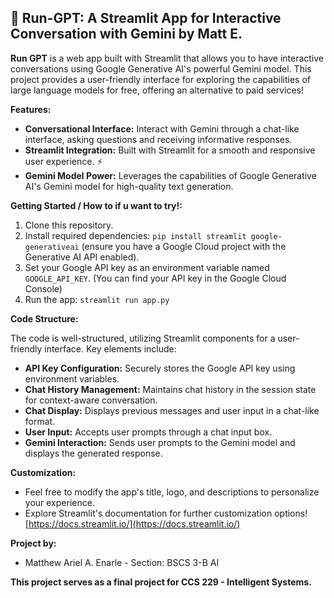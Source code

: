 ## 🏃 Run-GPT: A Streamlit App for Interactive Conversation with Gemini by Matt E.

**Run GPT** is a web app built with Streamlit that allows you to have interactive conversations using Google Generative AI's powerful Gemini model.  This project provides a user-friendly interface for exploring the capabilities of large language models for free, offering an alternative to paid services!  

**Features:**

* **Conversational Interface:** Interact with Gemini through a chat-like interface, asking questions and receiving informative responses.
* **Streamlit Integration:** Built with Streamlit for a smooth and responsive user experience. ⚡
* **Gemini Model Power:** Leverages the capabilities of Google Generative AI's Gemini model for high-quality text generation.

**Getting Started / How to if u want to try!:**

1. Clone this repository.
2. Install required dependencies: `pip install streamlit google-generativeai` (ensure you have a Google Cloud project with the Generative AI API enabled).
3. Set your Google API key as an environment variable named `GOOGLE_API_KEY`. (You can find your API key in the Google Cloud Console)
4. Run the app: `streamlit run app.py`

**Code Structure:**

The code is well-structured, utilizing Streamlit components for a user-friendly interface. Key elements include:

* **API Key Configuration:** Securely stores the Google API key using environment variables. 
* **Chat History Management:** Maintains chat history in the session state for context-aware conversation.
* **Chat Display:** Displays previous messages and user input in a chat-like format.
* **User Input:** Accepts user prompts through a chat input box.
* **Gemini Interaction:** Sends user prompts to the Gemini model and displays the generated response.

**Customization:**

* Feel free to modify the app's title, logo, and descriptions to personalize your experience.
* Explore Streamlit's documentation for further customization options!  [https://docs.streamlit.io/](https://docs.streamlit.io/)

**Project by:**

* Matthew Ariel A. Enarle - Section: BSCS 3-B AI

**This project serves as a final project for CCS 229 - Intelligent Systems.**
